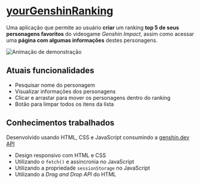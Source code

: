 # [yourGenshinRanking](app/main/index.html)

Uma aplicação que permite ao usuário **criar** um ranking **top 5 de seus personagens favoritos** do videogame *Genshin Impact*, assim como acessar uma **página com algumas informações** destes personagens.

![Animação de demonstração](https://user-images.githubusercontent.com/44930401/185702930-fa20fe38-74c0-468e-a543-e992022204c4.gif)

## Atuais funcionalidades
- Pesquisar nome do personagem
- Visualizar informações dos personagens
- Clicar e arrastar para mover os personagens dentro do ranking
- Botão para limpar todos os itens da lista

## Conhecimentos trabalhados
Desenvolvido usando HTML, CSS e JavaScript consumindo a [genshin.dev API](https://github.com/genshindev/api)
- Design responsivo com HTML e CSS
- Utilizando o `fetch()` e assincronia no JavaScript
- Utilizando a propriedade `sessionStorage` no JavaScript
- Utilizando a *Drag and Drop API* do HTML
